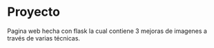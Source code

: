 # Proyecto
Pagina web hecha con flask la cual contiene 3 mejoras de imagenes a través de varias técnicas.
